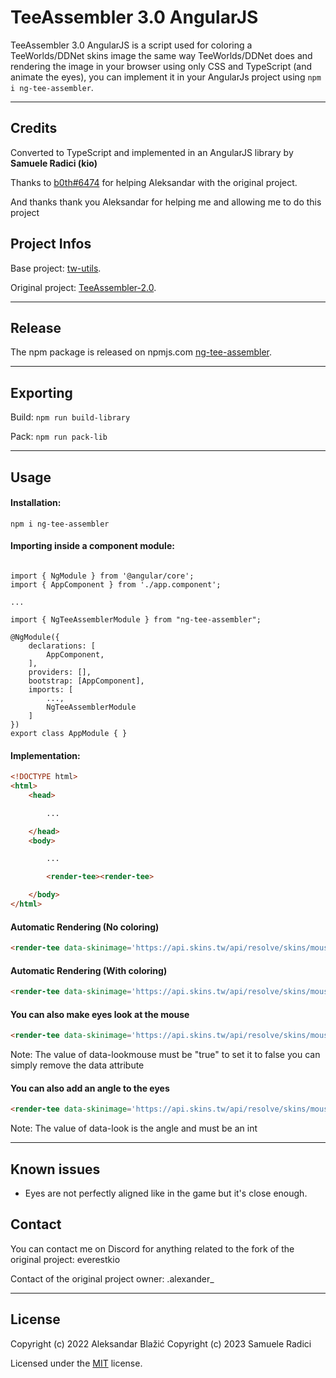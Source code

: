# TeeAssembler 3.0 AngularJS

TeeAssembler 3.0 AngularJS is a script used for coloring a TeeWorlds/DDNet skins image the same way TeeWorlds/DDNet does and rendering the image in your browser using only CSS and TypeScript (and animate the eyes), you can implement it in your AngularJs project using `npm i ng-tee-assembler`.

---
## Credits

Converted to TypeScript and implemented in an AngularJS library by **Samuele Radici (kio)**

Thanks to [b0th#6474](https://github.com/theobori) for helping Aleksandar with the original project.

And thanks thank you Aleksandar for helping me and allowing me to do this project

## Project Infos

Base project: [tw-utils](https://github.com/theobori/tw-utils).

Original project: [TeeAssembler-2.0](https://github.com/AlexIsTheGuy/TeeAssembler-2.0).

---
## Release

The npm package is released on npmjs.com [ng-tee-assembler](https://www.npmjs.com/package/ng-tee-assembler).

---
## Exporting
Build: `npm run build-library`

Pack: `npm run pack-lib`

---
## Usage

#### Installation: 

`npm i ng-tee-assembler`

#### Importing inside a component module: 

```JS

import { NgModule } from '@angular/core';
import { AppComponent } from './app.component';

...

import { NgTeeAssemblerModule } from "ng-tee-assembler";

@NgModule({
    declarations: [
        AppComponent,
    ],
    providers: [],
    bootstrap: [AppComponent],
    imports: [
        ...,
        NgTeeAssemblerModule
    ]
})
export class AppModule { }

```
#### Implementation:

```html
<!DOCTYPE html>
<html>
	<head>

		...

	</head>
	<body>

		...

		<render-tee><render-tee>

	</body>
</html>
```

#### Automatic Rendering (No coloring)

```html
<render-tee data-skinimage='https://api.skins.tw/api/resolve/skins/mouse'></render-tee>
```

#### Automatic Rendering (With coloring)

```html
<render-tee data-skinimage='https://api.skins.tw/api/resolve/skins/mouse' data-bodycolor='13149440' data-feetcolor='255' data-coloringmode='code'></render-tee>

```

#### You can also make eyes look at the mouse

```html
<render-tee data-skinimage='https://api.skins.tw/api/resolve/skins/mouse' data-lookmouse="true"></render-tee>

```
Note: The value of data-lookmouse must be "true" to set it to false you can simply remove the data attribute

#### You can also add an angle to the eyes

```html
<render-tee data-skinimage='https://api.skins.tw/api/resolve/skins/mouse' data-look="90"></render-tee>

```
Note: The value of data-look is the angle and must be an int

---

## Known issues

- Eyes are not perfectly aligned like in the game but it's close enough.


## Contact

You can contact me on Discord for anything related to the fork of the original project: everestkio

Contact of the original project owner: .alexander_

---
## License

Copyright (c) 2022 Aleksandar Blažić
Copyright (c) 2023 Samuele Radici

Licensed under the [MIT](https://github.com/AlexIsTheGuy/TeeAssembler-2.0/blob/main/LICENSE) license.

